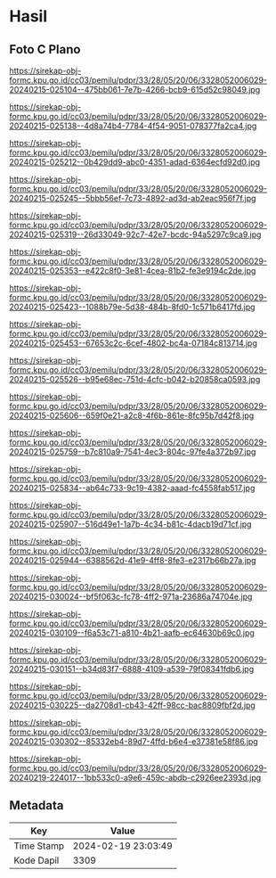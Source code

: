 # Hasil

## Foto C Plano

https://sirekap-obj-formc.kpu.go.id/cc03/pemilu/pdpr/33/28/05/20/06/3328052006029-20240215-025104--475bb061-7e7b-4266-bcb9-615d52c98049.jpg

https://sirekap-obj-formc.kpu.go.id/cc03/pemilu/pdpr/33/28/05/20/06/3328052006029-20240215-025138--4d8a74b4-7784-4f54-9051-078377fa2ca4.jpg

https://sirekap-obj-formc.kpu.go.id/cc03/pemilu/pdpr/33/28/05/20/06/3328052006029-20240215-025212--0b429dd9-abc0-4351-adad-6364ecfd92d0.jpg

https://sirekap-obj-formc.kpu.go.id/cc03/pemilu/pdpr/33/28/05/20/06/3328052006029-20240215-025245--5bbb56ef-7c73-4892-ad3d-ab2eac956f7f.jpg

https://sirekap-obj-formc.kpu.go.id/cc03/pemilu/pdpr/33/28/05/20/06/3328052006029-20240215-025319--26d33049-92c7-42e7-bcdc-94a5297c9ca9.jpg

https://sirekap-obj-formc.kpu.go.id/cc03/pemilu/pdpr/33/28/05/20/06/3328052006029-20240215-025353--e422c8f0-3e81-4cea-81b2-fe3e9194c2de.jpg

https://sirekap-obj-formc.kpu.go.id/cc03/pemilu/pdpr/33/28/05/20/06/3328052006029-20240215-025423--1088b79e-5d38-484b-8fd0-1c571b6417fd.jpg

https://sirekap-obj-formc.kpu.go.id/cc03/pemilu/pdpr/33/28/05/20/06/3328052006029-20240215-025453--67653c2c-6cef-4802-bc4a-07184c813714.jpg

https://sirekap-obj-formc.kpu.go.id/cc03/pemilu/pdpr/33/28/05/20/06/3328052006029-20240215-025526--b95e68ec-751d-4cfc-b042-b20858ca0593.jpg

https://sirekap-obj-formc.kpu.go.id/cc03/pemilu/pdpr/33/28/05/20/06/3328052006029-20240215-025606--659f0e21-a2c8-4f6b-861e-8fc95b7d42f8.jpg

https://sirekap-obj-formc.kpu.go.id/cc03/pemilu/pdpr/33/28/05/20/06/3328052006029-20240215-025759--b7c810a9-7541-4ec3-804c-97fe4a372b97.jpg

https://sirekap-obj-formc.kpu.go.id/cc03/pemilu/pdpr/33/28/05/20/06/3328052006029-20240215-025834--ab64c733-9c19-4382-aaad-fc4558fab517.jpg

https://sirekap-obj-formc.kpu.go.id/cc03/pemilu/pdpr/33/28/05/20/06/3328052006029-20240215-025907--516d49e1-1a7b-4c34-b81c-4dacb19d71cf.jpg

https://sirekap-obj-formc.kpu.go.id/cc03/pemilu/pdpr/33/28/05/20/06/3328052006029-20240215-025944--6388562d-41e9-4ff8-8fe3-e2317b66b27a.jpg

https://sirekap-obj-formc.kpu.go.id/cc03/pemilu/pdpr/33/28/05/20/06/3328052006029-20240215-030024--bf5f063c-fc78-4ff2-971a-23686a74704e.jpg

https://sirekap-obj-formc.kpu.go.id/cc03/pemilu/pdpr/33/28/05/20/06/3328052006029-20240215-030109--f6a53c71-a810-4b21-aafb-ec64630b69c0.jpg

https://sirekap-obj-formc.kpu.go.id/cc03/pemilu/pdpr/33/28/05/20/06/3328052006029-20240215-030151--b34d83f7-6888-4109-a539-79f08341fdb6.jpg

https://sirekap-obj-formc.kpu.go.id/cc03/pemilu/pdpr/33/28/05/20/06/3328052006029-20240215-030225--da2708d1-cb43-42ff-98cc-bac8809fbf2d.jpg

https://sirekap-obj-formc.kpu.go.id/cc03/pemilu/pdpr/33/28/05/20/06/3328052006029-20240215-030302--85332eb4-89d7-4ffd-b6e4-e37381e58f86.jpg

https://sirekap-obj-formc.kpu.go.id/cc03/pemilu/pdpr/33/28/05/20/06/3328052006029-20240219-224017--1bb533c0-a9e6-459c-abdb-c2926ee2393d.jpg


## Metadata

| Key        | Value               |
| ---------- | ------------------- |
| Time Stamp | 2024-02-19 23:03:49 |
| Kode Dapil | 3309                |



